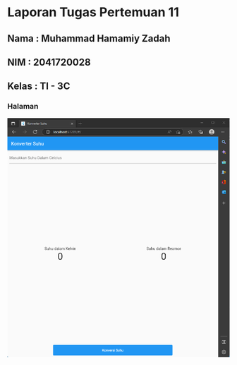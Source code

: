 # Laporan Tugas Pertemuan 11
## Nama : Muhammad Hamamiy Zadah
## NIM  : 2041720028
## Kelas : TI - 3C
### Halaman 
![Screenshot](ScreenShot/pertemuan11.png)



